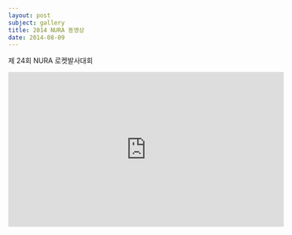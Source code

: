 ```yaml
---
layout: post
subject: gallery
title: 2014 NURA 동영상
date: 2014-08-09
---
```

제 24회 NURA 로켓발사대회
<iframe width="560" height="315" src="https://www.youtube.com/embed/uBYUywd2Doo" frameborder="0" allowfullscreen></iframe>
